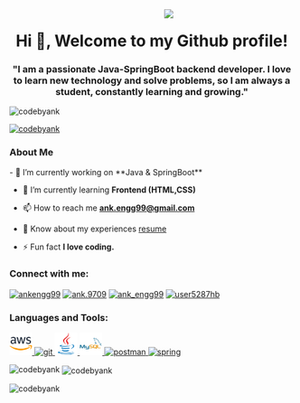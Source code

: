 <img align='right' src="https://media.giphy.com/media/7uDtQm2jKdS0VGLg46/giphy.gif" width="230" length="500">
<h1 align="center">Hi 👋, Welcome to my Github profile!</h1>
<h3 align="center">"I am a passionate Java-SpringBoot backend developer. I love to learn new technology and solve problems, so I am always a student, constantly learning and growing."</h3>

<p align="left"> <img src="https://komarev.com/ghpvc/?username=codebyank&label=Profile%20views&color=0e75b6&style=flat" alt="codebyank" /> </p>

<p align="left"> <a href="https://github.com/ryo-ma/github-profile-trophy"><img src="https://github-profile-trophy.vercel.app/?username=codebyank" alt="codebyank" /></a> </p>
<h3>About Me</h3>
- 🔭 I’m currently working on **Java & SpringBoot**

- 🌱 I’m currently learning **Frontend (HTML,CSS)**

- 📫 How to reach me **ank.engg99@gmail.com**

- 📄 Know about my experiences [resume](https://docs.google.com/document/d/1P-7mTVf6hhZSct4Bf5U3unzB4V46La039BB089ZSqFw/edit)

- ⚡ Fun fact **I love coding.**

<h3 align="left">Connect with me:</h3>
<p align="left">
<a href="https://linkedin.com/in/ankengg99" target="blank"><img align="center" src="https://raw.githubusercontent.com/rahuldkjain/github-profile-readme-generator/master/src/images/icons/Social/linked-in-alt.svg" alt="ankengg99" height="30" width="40" /></a>
<a href="https://instagram.com/ank.9709" target="blank"><img align="center" src="https://raw.githubusercontent.com/rahuldkjain/github-profile-readme-generator/master/src/images/icons/Social/instagram.svg" alt="ank.9709" height="30" width="40" /></a>
<a href="https://www.hackerrank.com/ank_engg99" target="blank"><img align="center" src="https://raw.githubusercontent.com/rahuldkjain/github-profile-readme-generator/master/src/images/icons/Social/hackerrank.svg" alt="ank_engg99" height="30" width="40" /></a>
<a href="https://www.leetcode.com/user5287hb" target="blank"><img align="center" src="https://raw.githubusercontent.com/rahuldkjain/github-profile-readme-generator/master/src/images/icons/Social/leet-code.svg" alt="user5287hb" height="30" width="40" /></a>
</p>

<h3 align="left">Languages and Tools:</h3>
<p align="left"> <a href="https://aws.amazon.com" target="_blank" rel="noreferrer"> <img src="https://raw.githubusercontent.com/devicons/devicon/master/icons/amazonwebservices/amazonwebservices-original-wordmark.svg" alt="aws" width="40" height="40"/> </a> <a href="https://git-scm.com/" target="_blank" rel="noreferrer"> <img src="https://www.vectorlogo.zone/logos/git-scm/git-scm-icon.svg" alt="git" width="40" height="40"/> </a> <a href="https://www.java.com" target="_blank" rel="noreferrer"> <img src="https://raw.githubusercontent.com/devicons/devicon/master/icons/java/java-original.svg" alt="java" width="40" height="40"/> </a> <a href="https://www.mysql.com/" target="_blank" rel="noreferrer"> <img src="https://raw.githubusercontent.com/devicons/devicon/master/icons/mysql/mysql-original-wordmark.svg" alt="mysql" width="40" height="40"/> </a> <a href="https://postman.com" target="_blank" rel="noreferrer"> <img src="https://www.vectorlogo.zone/logos/getpostman/getpostman-icon.svg" alt="postman" width="40" height="40"/> </a> <a href="https://spring.io/" target="_blank" rel="noreferrer"> <img src="https://www.vectorlogo.zone/logos/springio/springio-icon.svg" alt="spring" width="40" height="40"/> </a> </p>

<p><img align="left" src="https://github-readme-stats.vercel.app/api/top-langs?username=codebyank&show_icons=true&locale=en&layout=compact" alt="codebyank" /></p>

<p>&nbsp;<img align="center" src="https://github-readme-stats.vercel.app/api?username=codebyank&show_icons=true&locale=en" alt="codebyank" /></p>

<p><img align="center" src="https://github-readme-streak-stats.herokuapp.com/?user=codebyank&" alt="codebyank" /></p>

